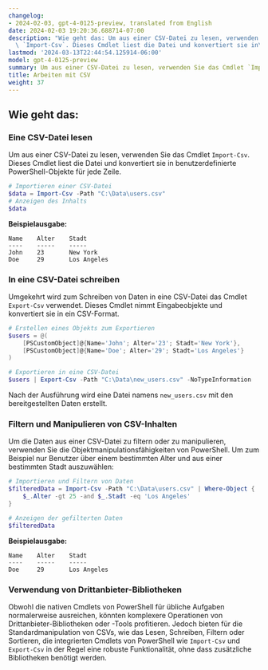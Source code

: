 ```yaml
---
changelog:
- 2024-02-03, gpt-4-0125-preview, translated from English
date: 2024-02-03 19:20:36.688714-07:00
description: "Wie geht das: Um aus einer CSV-Datei zu lesen, verwenden Sie das Cmdlet\
  \ `Import-Csv`. Dieses Cmdlet liest die Datei und konvertiert sie in\u2026"
lastmod: '2024-03-13T22:44:54.125914-06:00'
model: gpt-4-0125-preview
summary: Um aus einer CSV-Datei zu lesen, verwenden Sie das Cmdlet `Import-Csv`.
title: Arbeiten mit CSV
weight: 37
---
```


## Wie geht das:


### Eine CSV-Datei lesen
Um aus einer CSV-Datei zu lesen, verwenden Sie das Cmdlet `Import-Csv`. Dieses Cmdlet liest die Datei und konvertiert sie in benutzerdefinierte PowerShell-Objekte für jede Zeile.

```powershell
# Importieren einer CSV-Datei
$data = Import-Csv -Path "C:\Data\users.csv"
# Anzeigen des Inhalts
$data
```

**Beispielausgabe:**

```
Name    Alter    Stadt
----    -----    -----
John    23       New York
Doe     29       Los Angeles
```

### In eine CSV-Datei schreiben
Umgekehrt wird zum Schreiben von Daten in eine CSV-Datei das Cmdlet `Export-Csv` verwendet. Dieses Cmdlet nimmt Eingabeobjekte und konvertiert sie in ein CSV-Format.

```powershell
# Erstellen eines Objekts zum Exportieren
$users = @(
    [PSCustomObject]@{Name='John'; Alter='23'; Stadt='New York'},
    [PSCustomObject]@{Name='Doe'; Alter='29'; Stadt='Los Angeles'}
)

# Exportieren in eine CSV-Datei
$users | Export-Csv -Path "C:\Data\new_users.csv" -NoTypeInformation
```

Nach der Ausführung wird eine Datei namens `new_users.csv` mit den bereitgestellten Daten erstellt.

### Filtern und Manipulieren von CSV-Inhalten
Um die Daten aus einer CSV-Datei zu filtern oder zu manipulieren, verwenden Sie die Objektmanipulationsfähigkeiten von PowerShell. Um zum Beispiel nur Benutzer über einem bestimmten Alter und aus einer bestimmten Stadt auszuwählen:

```powershell
# Importieren und Filtern von Daten
$filteredData = Import-Csv -Path "C:\Data\users.csv" | Where-Object {
    $_.Alter -gt 25 -and $_.Stadt -eq 'Los Angeles'
}

# Anzeigen der gefilterten Daten
$filteredData
```

**Beispielausgabe:**

```
Name    Alter    Stadt
----    -----    -----
Doe     29       Los Angeles
```

### Verwendung von Drittanbieter-Bibliotheken
Obwohl die nativen Cmdlets von PowerShell für übliche Aufgaben normalerweise ausreichen, könnten komplexere Operationen von Drittanbieter-Bibliotheken oder -Tools profitieren. Jedoch bieten für die Standardmanipulation von CSVs, wie das Lesen, Schreiben, Filtern oder Sortieren, die integrierten Cmdlets von PowerShell wie `Import-Csv` und `Export-Csv` in der Regel eine robuste Funktionalität, ohne dass zusätzliche Bibliotheken benötigt werden.
